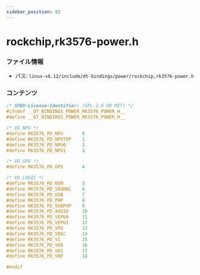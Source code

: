 ```yaml
---
sidebar_position: 82
---
```

# rockchip,rk3576-power.h

### ファイル情報

- パス: `linux-v6.12/include/dt-bindings/power/rockchip,rk3576-power.h`

### コンテンツ

```h
/* SPDX-License-Identifier: (GPL-2.0 OR MIT) */
#ifndef __DT_BINDINGS_POWER_RK3576_POWER_H__
#define __DT_BINDINGS_POWER_RK3576_POWER_H__

/* VD_NPU */
#define RK3576_PD_NPU		0
#define RK3576_PD_NPUTOP	1
#define RK3576_PD_NPU0		2
#define RK3576_PD_NPU1		3

/* VD_GPU */
#define RK3576_PD_GPU		4

/* VD_LOGIC */
#define RK3576_PD_NVM		5
#define RK3576_PD_SDGMAC	6
#define RK3576_PD_USB		7
#define RK3576_PD_PHP		8
#define RK3576_PD_SUBPHP	9
#define RK3576_PD_AUDIO		10
#define RK3576_PD_VEPU0		11
#define RK3576_PD_VEPU1		12
#define RK3576_PD_VPU		13
#define RK3576_PD_VDEC		14
#define RK3576_PD_VI		15
#define RK3576_PD_VO0		16
#define RK3576_PD_VO1		17
#define RK3576_PD_VOP		18

#endif

```
